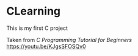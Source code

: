# CLearning
This is my first C project

Taken from *C Programming Tutorial for Beginners* https://youtu.be/KJgsSFOSQv0
